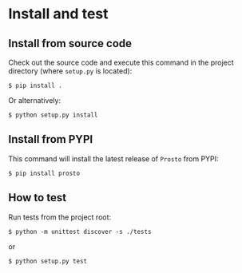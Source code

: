 # Install and test

## Install from source code

Check out the source code and execute this command in the project directory (where `setup.py` is located):

```console
$ pip install .
```

Or alternatively:

```console
$ python setup.py install
```

## Install from PYPI

This command will install the latest release of `Prosto` from PYPI:

```console
$ pip install prosto
```

## How to test

Run tests from the project root:

```console
$ python -m unittest discover -s ./tests
```

or

```console
$ python setup.py test
```
